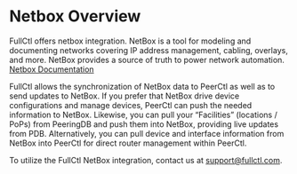 # Netbox Overview

FullCtl offers netbox integration. NetBox is a tool for modeling and documenting networks covering IP address management, cabling, overlays, and more. NetBox provides a source of truth to power network automation. [Netbox Documentation](https://docs.netbox.dev/en/stable/) 

FullCtl allows the synchronization of NetBox data to PeerCtl as well as to send updates to NetBox. If you prefer that NetBox drive device configurations and manage devices, PeerCtl can push the needed information to NetBox. Likewise, you can pull your “Facilities” (locations / PoPs) from PeeringDB and push them into NetBox, providing live updates from PDB. Alternatively, you can pull device and interface information from NetBox into PeerCtl for direct router management within PeerCtl.

To utilize the FullCtl NetBox integration, contact us at <support@fullctl.com>.

